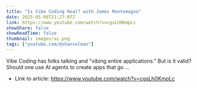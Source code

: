 ```yaml
---
title: "Is Vibe Coding Real? with James Montemagno"
date: 2025-05-08T21:27:07Z
link: https://www.youtube.com/watch?v=cgsLh0KmpLc
showShare: false
showReadTime: false
thumbnail: images/ai.png
tags: ["youtube.com/@shanselman"]
---
```

Vibe Coding has folks talking and "vibing entire applications." But is it valid? Should one use AI agents to create apps that go ...

- Link to article: https://www.youtube.com/watch?v=cgsLh0KmpLc
